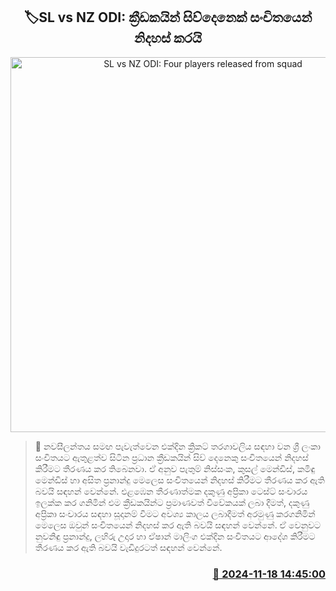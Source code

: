 <p align='center'><b><h2 align='center' title='SL vs NZ ODI: Four players released from squad'>🏷SL vs NZ ODI: ක්‍රීඩකයින් සිව්දෙනෙක් සංචිතයෙන් නිදහස් කරයි</h2></b></p>
<p align='center'><img src='https://helakuru.sgp1.cdn.digitaloceanspaces.com/esana/images/lib/kusal-mendis-new-thumb.jpg' width='600' alt='SL vs NZ ODI: Four players released from squad'></p>

>📝 නවසීලන්තය සම​ඟ පැවැත්වෙන එක්දින ක්‍රිකට් තරගාවලිය සඳහා වන ශ්‍රී ලංකා සංචිතයට ඇතුළත්ව සිටින ප්‍රධාන ක්‍රීඩකයින් සිව් දෙනෙකු සංචිතයෙන් නිදහස් කිරීමට තීරණය කර තිබෙනවා.
ඒ අනුව පැතුම් නිස්සංක, කුසල් මෙන්ඩිස්, කමිඳු මෙන්ඩිස් හා අසිත ප්‍රනාන්දු මෙලෙස සංචිතයෙන් නිදහස් කිරීමට තීරණය කර ඇති බවයි සඳහන් වෙන්නේ.
එළඹෙන තීරණාත්මක දකුණු අප්‍රිකා ටෙස්ට් සංචාරය ඉලක්ක කර ගනිමින් එම ක්‍රීඩකයින්ට ප්‍රමාණවත් විවේකයක් ලබා දීමත්, දකුණු අප්‍රිකා සංචාරය සඳහා සූදානම් වීමට අවශ්‍ය කාලය ලබාදීමත් අරමුණු කරගනිමින් මෙලෙස ඔවුන් සංචිතයෙන් නිදහස් කර ඇති බවයි සඳහන් වෙන්නේ.
ඒ වෙනුවට නුවනිඳු ප්‍රනාන්දු, ලහිරු උදාර හා ඒෂාන් මාලිංග එක්දින සංචිතයට ආදේශ කිරීමට තීරණය කර ඇති බවයි වැඩිදුරටත් සඳහන් වෙන්නේ.


<h3 align='right'><a href='https://www.helakuru.lk/esana/p/105182/'>📅 2024-11-18 14:45:00</a></h3>
